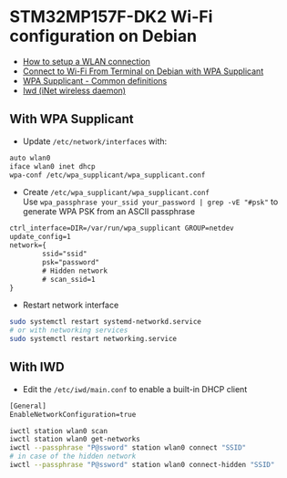 # STM32MP157F-DK2 Wi-Fi configuration on Debian
* [How to setup a WLAN connection](https://wiki.st.com/stm32mpu/wiki/How_to_setup_a_WLAN_connection)
* [Connect to Wi-Fi From Terminal on Debian with WPA Supplicant](https://www.linuxbabe.com/debian/connect-to-wi-fi-from-terminal-on-debian-wpa-supplicant)
* [WPA Supplicant - Common definitions](https://w1.fi/wpa_supplicant/devel/defs_8h.html)
* [Iwd (iNet wireless daemon)](https://wiki.archlinux.org/title/Iwd)

## With WPA Supplicant
* Update `/etc/network/interfaces` with:
```txt
auto wlan0
iface wlan0 inet dhcp
wpa-conf /etc/wpa_supplicant/wpa_supplicant.conf
```

* Create `/etc/wpa_supplicant/wpa_supplicant.conf`  
Use `wpa_passphrase your_ssid your_password | grep -vE "#psk"` to generate WPA PSK from an ASCII passphrase
```txt
ctrl_interface=DIR=/var/run/wpa_supplicant GROUP=netdev
update_config=1
network={
        ssid="ssid"
        psk="password"
        # Hidden network
        # scan_ssid=1
}
```

* Restart network interface
```bash
sudo systemctl restart systemd-networkd.service
# or with networking services
sudo systemctl restart networking.service
```

## With IWD
* Edit the `/etc/iwd/main.conf` to enable a built-in DHCP client

```txt
[General]
EnableNetworkConfiguration=true
```

```bash
iwctl station wlan0 scan
iwctl station wlan0 get-networks
iwctl --passphrase "P@ssword" station wlan0 connect "SSID"
# in case of the hidden network
iwctl --passphrase "P@ssword" station wlan0 connect-hidden "SSID"
```
